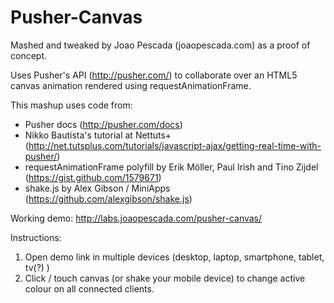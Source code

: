 Pusher-Canvas
=============

Mashed and tweaked by Joao Pescada (joaopescada.com) as a proof of concept.

Uses Pusher's API (http://pusher.com/) to collaborate over an HTML5 canvas animation rendered using requestAnimationFrame. 

This mashup uses code from: 
- Pusher docs (http://pusher.com/docs)
- Nikko Bautista's tutorial at Nettuts+ (http://net.tutsplus.com/tutorials/javascript-ajax/getting-real-time-with-pusher/)
- requestAnimationFrame polyfill by Erik Möller, Paul Irish and Tino Zijdel (https://gist.github.com/1579671)
- shake.js by Alex Gibson / MiniApps (https://github.com/alexgibson/shake.js)


Working demo:
http://labs.joaopescada.com/pusher-canvas/

Instructions:
1. Open demo link in multiple devices (desktop, laptop, smartphone, tablet, tv(?) )
2. Click / touch canvas (or shake your mobile device) to change active colour on all connected clients.